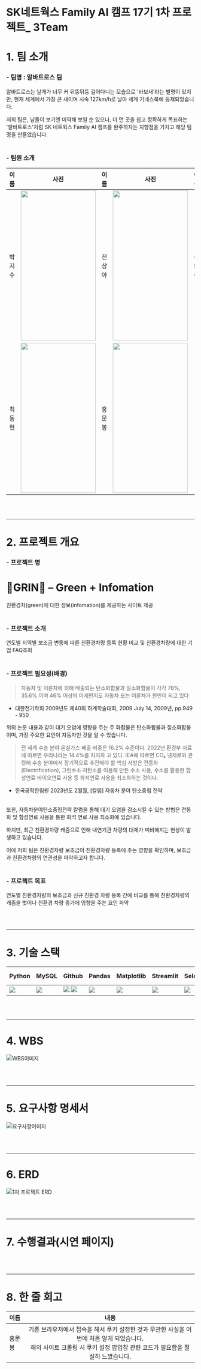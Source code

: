 # SK네트웍스 Family AI 캠프 17기 1차 프로젝트_ 3Team



# 1. 팀 소개
### - 팀명 :  **알바트로스 팀**

알바트로스는 날개가 너무 커 뒤뚱뒤뚱 걸어다니는 모습으로 '바보새'라는 별명이 있지만, 현재 세계에서 가장 큰 새이며 
시속 127km/h로 날아 세계 기네스북에 등재되었습니다. 

저희 팀은, 남들이 보기엔 미약해 보일 순 있으나, 더 먼 곳을 쉽고 정확하게 목표하는
'알바트로스'처럼 SK 네트윅스 Family AI 캠프를 완주하자는 지향점을 가지고 해당 팀명을 만들었습니다. 
<br>
<br>

### - 팀원 소개 
|이름|사진|이름|사진|이름|사진|
|---|---|---|---|---|---|
|박지수|<img src="https://github.com/SKNETWORKS-FAMILY-AICAMP/SKN17-1st-3Team/blob/main/image/%EA%B9%8C%EC%B9%98.jpg" width="200" height="400"/>|전상아|<img src='https://github.com/SKNETWORKS-FAMILY-AICAMP/SKN17-1st-3Team/blob/main/image/%EA%B7%B9%EB%9D%BD%EC%A1%B0.jpg' width="200" height="400"/>|정의중|<img src='https://github.com/SKNETWORKS-FAMILY-AICAMP/SKN17-1st-3Team/blob/main/image/%EC%95%B5%EB%AC%B4%EC%83%88_1.jpg' width="200" height="400"/>|
|최동현|<img src='https://github.com/SKNETWORKS-FAMILY-AICAMP/SKN17-1st-3Team/blob/main/image/%EB%84%90%EC%A9%8D%EB%B6%80%EB%A6%AC%ED%99%A9%EC%83%88.jpg' width="200" height="400"/>|홍문봉|<img src='https://github.com/SKNETWORKS-FAMILY-AICAMP/SKN17-1st-3Team/blob/main/image/%ED%99%8D%EB%AC%B8%EB%B4%89.jpg' width="200" height="400"/>|

<br>
<br>

-----

# 2. 프로젝트 개요

### - 프로젝트 명 
# **🐸GRIN🐸** – Green + Infomation
친환경차(green)에 대한 정보(infomation)를 제공하는 사이트 제공
<br>
<br>

### - 프로젝트 소개 
연도별 지역별 보조금 변동에 따른 친환경차량 등록 현황 비교 및 친환경차량에 대한 기업 FAQ조회 
<br>
<br>

### - 프로젝트 필요성(배경)

> 자동차  및  이륜차에  의해  배출되는 탄소화합물과  질소화합물이  각각  78%,  35.6%  이며  46%  이상의  미세먼지도  자동차  또는  이륜차가  원인이  되고  있다
*  대한전기학회 2009년도 제40회 하계학술대회, 2009 July 14, 2009년, pp.949 - 950  

위의 논문 내용과 같이 대기 오염에 영향을 주는 주 화합물은 탄소화합물과 질소화합물이며, 가장 주요한 요인이 자동차인 것을 알 수 있습니다. 

> 전 세계 수송 분야 온실가스 배출 비중은 16.2% 수준이다. 2022년 환경부 자료에 따르면 우리나라는 14.4%를 차지하
고 있다. IEA에 따르면 CO₂ 넷제로와 관련해 수송 분야에서 장기적으로 추진해야 할 핵심 사항은 전동화(Electrification), 그린수소·저탄소를 
이용해 만든 수소 사용, 수소를 활용한 합성연료·바이오연료 사용 등 화석연료 사용을 최소화하는 것이다.
* 한국공학한림원 2023년도 2월월, [칼럼] 자동차 분야 탄소중립 전략
<br>
또한, 자동차분야탄소중립전략 칼럼을 통해 대기 오염을 감소시킬 수 있는 방법은 전동화 및 합성연료 사용을 통한 화석 연료 사용 최소화에 있습니다.

하지만, 최근 친환경차량 캐즘으로 인해 내연기관 차량의 대체가 미비해지는 현상이 발생하고 있습니다.

이에 저희 팀은 친환경차량 보조금이 친환경차량 등록에 주는 영향을 확인하며, 보조금과 친환경차량의 연관성을 파악하고자 합니다.
<br>
<br>

### - 프로젝트 목표 
연도별 친환경차량의 보조금과 신규 친환경 차량 등록 간에 비교를 통해 친환경차량의 캐즘을 벗어나 
친환경 차량 증가에 영향을 주는 요인 파악

<br>
<br>

-----

# 3. 기술 스택
|Python|MySQL|Github|Pandas|Matplotlib|Streamlit|Selenium|Java script|
|---|---|---|---|---|---|---|---|
|<img src="https://img.shields.io/badge/python-3776AB?style=for-the-badge&logo=python&logoColor=white">|<img src="https://img.shields.io/badge/mysql-4479A1?style=for-the-badge&logo=mysql&logoColor=white">|<img src="https://img.shields.io/badge/github-181717?style=for-the-badge&logo=github&logoColor=white"> <img src="https://img.shields.io/badge/git-F05032?style=for-the-badge&logo=git&logoColor=white">|<img src="https://img.shields.io/badge/pandas-%23150458.svg?style=for-the-badge&logo=pandas&logoColor=white">|<img src='https://img.shields.io/badge/Matplotlib-%23ffffff.svg?style=for-the-badge&logo=Matplotlib&logoColor=black'>|<img src='https://img.shields.io/badge/Streamlit-%23FE4B4B.svg?style=for-the-badge&logo=streamlit&logoColor=white'>|<img src='https://img.shields.io/badge/-selenium-%43B02A?style=for-the-badge&logo=selenium&logoColor=white'>|<img src='https://img.shields.io/badge/javascript-%23323330.svg?style=for-the-badge&logo=javascript&logoColor=%23F7DF1E'>|

<br>
<br>

-----

# 4. WBS
![WBS이미지](https://github.com/SKNETWORKS-FAMILY-AICAMP/SKN17-1st-3Team/blob/main/image/wbs.png)

<br>
<br>

-----

# 5. 요구사항 명세서
![요구사항이미지](https://github.com/SKNETWORKS-FAMILY-AICAMP/SKN17-1st-3Team/blob/main/image/1%EC%B0%A8%20%ED%94%84%EB%A1%9C%EC%A0%9D%ED%8A%B8%20%EC%9A%94%EA%B5%AC%EC%82%AC%ED%95%AD%EB%AA%85%EC%84%B8%EC%84%9C.png)

<br>
<br>

-----

# 6. ERD
![1차 프로젝트 ERD](https://github.com/SKNETWORKS-FAMILY-AICAMP/SKN17-1st-3Team/blob/main/image/1%EC%B0%A8%20%ED%94%84%EB%A1%9C%EC%A0%9D%ED%8A%B8%20ERD.png)

<br>
<br>

-----

# 7. 수행결과(시연 페이지)

<br>
<br>

-----

# 8. 한 줄 회고
|이름|내용|
|:---|:---:|
| 홍문봉 | 기존 브라우저에서 접속을 해서 쿠키 설정한 것과 무관한 사실을 이번에 처음 알게 되었습니다.<br>해외 사이트 크롤링 시 쿠키 설정 팝업창 관련 코드가 필요함을 절실히 느꼈습니다.|

